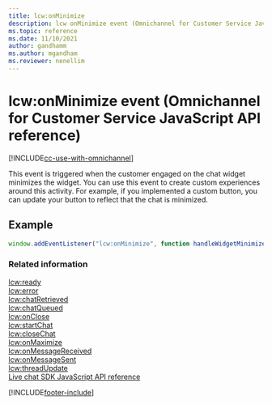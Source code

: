 ```yaml
---
title: lcw:onMinimize
description: lcw onMinimize event (Omnichannel for Customer Service JavaScript API reference).
ms.topic: reference
ms.date: 11/10/2021
author: gandhamm
ms.author: mgandham
ms.reviewer: nenellim
---
```

# lcw:onMinimize event (Omnichannel for Customer Service JavaScript API reference)

[!INCLUDE[cc-use-with-omnichannel](../../../../includes/cc-use-with-omnichannel.md)]

This event is triggered when the customer engaged on the chat widget minimizes the widget. You can use this event to create custom experiences around this activity. For example, if you implemented a custom button, you can update your button to reflect that the chat is minimized.

## Example

```javascript
window.addEventListener("lcw:onMinimize", function handleWidgetMinimizeEvent(){ // Handle the live chat widget minimize event }); 
```

### Related information

[lcw:ready](lcw-ready.md)  
[lcw:error](lcw-error.md)  
[lcw:chatRetrieved](lcw-chatRetrieved.md)  
[lcw:chatQueued](lcw-chatQueued.md)  
[lcw:onClose](lcw-onclose.md)  
[lcw:startChat](lcw-startchat.md)   
[lcw:closeChat](lcw-closechat.md)  
[lcw:onMaximize](lcw-onmaximize.md)  
[lcw:onMessageReceived](lcw-onmessagereceived.md)  
[lcw:onMessageSent](lcw-onmessagesent.md)  
[lcw:threadUpdate](lcw-threadUpdate.md)   
[Live chat SDK JavaScript API reference](../../omnichannel-reference.md)


[!INCLUDE[footer-include](../../../../includes/footer-banner.md)]
